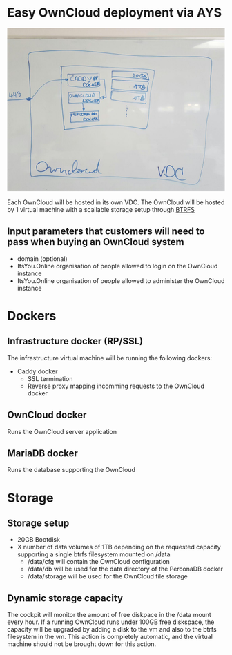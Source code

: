 # Easy OwnCloud deployment via AYS

![setup](./owncloud-setup.jpg)

Each OwnCloud will be hosted in its own VDC. The OwnCloud will be hosted by 1 virtual machine with a scallable storage setup through [BTRFS](https://en.wikipedia.org/wiki/Btrfs)

## Input parameters that customers will need to pass when buying an OwnCloud system

- domain (optional)
- ItsYou.Online organisation of people allowed to login on the OwnCloud instance
- ItsYou.Online organisation of people allowed to administer the OwnCloud instance

# Dockers

## Infrastructure docker (RP/SSL)

The infrastructure virtual machine will be running the following dockers:
- Caddy docker
  - SSL termination
  - Reverse proxy mapping incomming requests to the OwnCloud docker

## OwnCloud docker
Runs the OwnCloud server application

## MariaDB docker
Runs the database supporting the OwnCloud

# Storage

## Storage setup
- 20GB Bootdisk
- X number of data volumes of 1TB depending on the requested capacity supporting a single btrfs filesystem mounted on /data
  - /data/cfg will contain the OwnCloud configuration
  - /data/db will be used for the data directory of the PerconaDB docker
  - /data/storage will be used for the OwnCloud file storage

## Dynamic storage capacity
The cockpit will monitor the amount of free diskpace in the /data mount every hour. If a running OwnCloud runs under 100GB free diskspace, the capacity will be upgraded by adding a disk to the vm and also to the btrfs filesystem in the vm. This action is completely automatic, and the virtual machine should not be brought down for this action.
